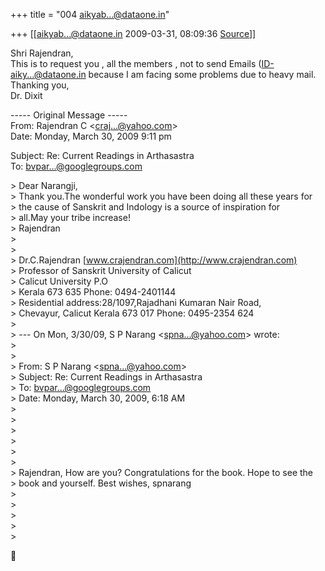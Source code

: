 +++
title = "004 aikyab...@dataone.in"

+++
[[aikyab...@dataone.in	2009-03-31, 08:09:36 [Source](https://groups.google.com/g/bvparishat/c/i0sO3zs2IQg)]]



Shri Rajendran,  
This is to request you , all the members , not to send Emails ([ID-aiky...@dataone.in]() because I am facing some problems due to heavy mail.  
Thanking you,  
Dr. Dixit  
  
----- Original Message -----  
From: Rajendran C \<[craj...@yahoo.com]()\>  
Date: Monday, March 30, 2009 9:11 pm  

Subject: Re: Current Readings in Arthasastra  
To: [bvpar...@googlegroups.com]()  
  
  
\> Dear Narangji,  
\> Thank you.The wonderful work you have been doing all these years for  
\> the cause of Sanskrit and Indology is a source of inspiration for  
\> all.May your tribe increase!  
\> Rajendran  
\>  
\>  
\> Dr.C.Rajendran [www.crajendran.com](http://www.crajendran.com)  
\> Professor of Sanskrit University of Calicut  
\> Calicut University P.O  
\> Kerala 673 635 Phone: 0494-2401144  
\> Residential address:28/1097,Rajadhani Kumaran Nair Road,  
\> Chevayur, Calicut Kerala 673 017 Phone: 0495-2354 624  
\>  
\> --- On Mon, 3/30/09, S P Narang \<[spna...@yahoo.com]()\> wrote:  
\>  
\>  
\> From: S P Narang \<[spna...@yahoo.com]()\>  
\> Subject: Re: Current Readings in Arthasastra  
\> To: [bvpar...@googlegroups.com]()  
\> Date: Monday, March 30, 2009, 6:18 AM  
\>  
\>  
\>  
\>  
\>  
\>  
\> Rajendran, How are you? Congratulations for the book. Hope to see the  
\> book and yourself. Best wishes, spnarang  
\>  
\>  
\>  
\>  
\>  




